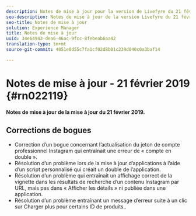 ```yaml
---
description: Notes de mise à jour pour la version de Livefyre du 21 février 2019.
seo-description: Notes de mise à jour de la version Livefyre du 21 février 2019.
seo-title: Notes de mise à jour
solution: Experience Manager
title: Notes de mise à jour
uuid: 34e64943-dea6-46ac-9fcc-8febeab6aa42
translation-type: tm+mt
source-git-commit: 4051e0d55c7fa1cf02d8b01c239d040c0a3baf14

---
```



# Notes de mise à jour - 21 février 2019 {#rn022119}

**Notes de mise à jour de la mise à jour du 21 février 2019.**


## Corrections de bogues

* Correction d’un bogue concernant l’actualisation du jeton de compte professionnel Instagram qui entraînait une erreur de « compte en double ».
* Résolution d’un problème lors de la mise à jour d’applications à l’aide d’un script personnalisé qui créait un double de l’application.
* Résolution d’un problème qui entraînait un affichage correct de la vignette dans les résultats de recherche d’un contenu Instagram par URL, mais pas dans « Afficher les détails » ni publiée dans une application.
* Résolution d’un problème entraînant un message d’erreur suite à un clic sur Charger plus pour certains ID de produits..